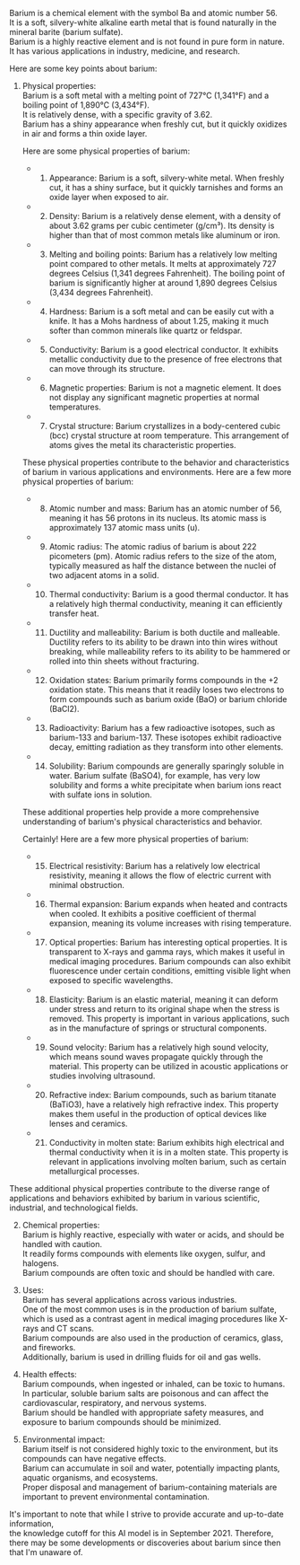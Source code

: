Barium is a chemical element with the symbol Ba and atomic number 56.  
 It is a soft, silvery-white alkaline earth metal that is found naturally in the mineral barite (barium sulfate).  
  Barium is a highly reactive element and is not found in pure form in nature.  
   It has various applications in industry, medicine, and research.  

Here are some key points about barium:  

1. Physical properties:  
    Barium is a soft metal with a melting point of 727°C (1,341°F) and a boiling point of 1,890°C (3,434°F).  
     It is relatively dense, with a specific gravity of 3.62.  
      Barium has a shiny appearance when freshly cut, but it quickly oxidizes in air and forms a thin oxide layer.  

    Here are some physical properties of barium:
     - 1. Appearance:
           Barium is a soft, silvery-white metal.
            When freshly cut, it has a shiny surface, but it quickly tarnishes and forms an oxide layer when exposed to air.

     - 2. Density:
           Barium is a relatively dense element, with a density of about 3.62 grams per cubic centimeter (g/cm³).
            Its density is higher than that of most common metals like aluminum or iron.

     - 3. Melting and boiling points:
           Barium has a relatively low melting point compared to other metals.
            It melts at approximately 727 degrees Celsius (1,341 degrees Fahrenheit).
             The boiling point of barium is significantly higher at around 1,890 degrees Celsius (3,434 degrees Fahrenheit).

     - 4. Hardness:
           Barium is a soft metal and can be easily cut with a knife.
            It has a Mohs hardness of about 1.25, making it much softer than common minerals like quartz or feldspar.

     - 5. Conductivity:
           Barium is a good electrical conductor.
            It exhibits metallic conductivity due to the presence of free electrons that can move through its structure.

     - 6. Magnetic properties:
           Barium is not a magnetic element. It does not display any significant magnetic properties at normal temperatures.

    - 7. Crystal structure:
           Barium crystallizes in a body-centered cubic (bcc) crystal structure at room temperature.
            This arrangement of atoms gives the metal its characteristic properties.

     These physical properties contribute to the behavior and characteristics of barium in various applications and environments.
     Here are a few more physical properties of barium:

   - 8. Atomic number and mass:
        Barium has an atomic number of 56, meaning it has 56 protons in its nucleus.
         Its atomic mass is approximately 137 atomic mass units (u).

   - 9. Atomic radius:
         The atomic radius of barium is about 222 picometers (pm).
          Atomic radius refers to the size of the atom,
           typically measured as half the distance between the nuclei of two adjacent atoms in a solid.

   - 10. Thermal conductivity:
          Barium is a good thermal conductor. It has a relatively high thermal conductivity, meaning it can efficiently transfer heat.

   - 11. Ductility and malleability:
          Barium is both ductile and malleable.
           Ductility refers to its ability to be drawn into thin wires without breaking,
            while malleability refers to its ability to be hammered or rolled into thin sheets without fracturing.

   - 12. Oxidation states:
          Barium primarily forms compounds in the +2 oxidation state.
           This means that it readily loses two electrons to form compounds such as barium oxide (BaO) or barium chloride (BaCl2).

   - 13. Radioactivity:
          Barium has a few radioactive isotopes, such as barium-133 and barium-137.
           These isotopes exhibit radioactive decay, emitting radiation as they transform into other elements.

   - 14. Solubility:
          Barium compounds are generally sparingly soluble in water.
           Barium sulfate (BaSO4), for example,
            has very low solubility and forms a white precipitate when barium ions react with sulfate ions in solution.

   These additional properties help provide a more comprehensive understanding of barium's physical characteristics and behavior.
   
   Certainly! Here are a few more physical properties of barium:

   - 15. Electrical resistivity:
          Barium has a relatively low electrical resistivity, meaning it allows the flow of electric current with minimal obstruction.

   - 16. Thermal expansion:
          Barium expands when heated and contracts when cooled.
           It exhibits a positive coefficient of thermal expansion, meaning its volume increases with rising temperature.

   - 17. Optical properties:
          Barium has interesting optical properties.
           It is transparent to X-rays and gamma rays, which makes it useful in medical imaging procedures.
            Barium compounds can also exhibit fluorescence under certain conditions, emitting visible light when exposed to specific wavelengths.

   - 18. Elasticity:
          Barium is an elastic material,
           meaning it can deform under stress and return to its original shape when the stress is removed.
            This property is important in various applications, such as in the manufacture of springs or structural components.

   - 19. Sound velocity:
          Barium has a relatively high sound velocity, which means sound waves propagate quickly through the material.
           This property can be utilized in acoustic applications or studies involving ultrasound.

   - 20. Refractive index:
          Barium compounds, such as barium titanate (BaTiO3), have a relatively high refractive index.
           This property makes them useful in the production of optical devices like lenses and ceramics.

   - 21. Conductivity in molten state:
          Barium exhibits high electrical and thermal conductivity when it is in a molten state.
           This property is relevant in applications involving molten barium, such as certain metallurgical processes.

These additional physical properties contribute to the diverse range of applications and behaviors exhibited by barium in various scientific, industrial, and technological fields.

2. Chemical properties:   
    Barium is highly reactive, especially with water or acids, and should be handled with caution.  
     It readily forms compounds with elements like oxygen, sulfur, and halogens.  
      Barium compounds are often toxic and should be handled with care.  

3. Uses:  
    Barium has several applications across various industries.  
     One of the most common uses is in the production of barium sulfate,  
      which is used as a contrast agent in medical imaging procedures like X-rays and CT scans.  
       Barium compounds are also used in the production of ceramics, glass, and fireworks.  
        Additionally, barium is used in drilling fluids for oil and gas wells.  

4. Health effects:  
    Barium compounds, when ingested or inhaled, can be toxic to humans.  
     In particular, soluble barium salts are poisonous and can affect the cardiovascular, respiratory, and nervous systems.  
      Barium should be handled with appropriate safety measures, and exposure to barium compounds should be minimized.  

5. Environmental impact:  
    Barium itself is not considered highly toxic to the environment, but its compounds can have negative effects.  
     Barium can accumulate in soil and water, potentially impacting plants, aquatic organisms, and ecosystems.  
      Proper disposal and management of barium-containing materials are important to prevent environmental contamination.  

It's important to note that while I strive to provide accurate and up-to-date information,  
 the knowledge cutoff for this AI model is in September 2021. Therefore,  
  there may be some developments or discoveries about barium since then that I'm unaware of.  
